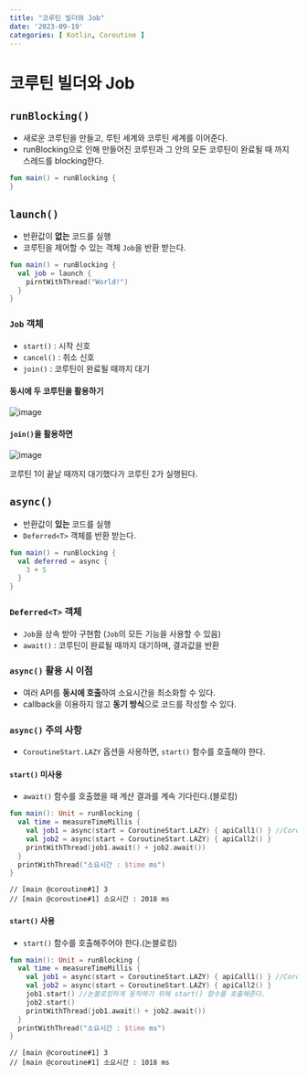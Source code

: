```yaml
---
title: "코루틴 빌더와 Job"
date: '2023-09-19'
categories: [ Kotlin, Coroutine ]
---
```


# 코루틴 빌더와 Job

## `runBlocking()`

- 새로운 코루틴을 만들고, 루틴 세계와 코루틴 세계를 이어준다.
- runBlocking으로 인해 만들어진 코루틴과 그 안의 모든 코루틴이 완료될 때 까지 스레드를 blocking한다.

```kotlin
fun main() = runBlocking {
}
```

## `launch()`

- 반환값이 **없는** 코드를 실행
- 코루틴을 제어할 수 있는 객체 `Job`을 반환 받는다.

```kotlin
fun main() = runBlocking {
  val job = launch {
    pirntWithThread("World!")
  }
}
```

### `Job` 객체

- `start()` : 시작 신호
- `cancel()` : 취소 신호
- `join()` : 코루틴이 완료될 때까지 대기

#### 동시에 두 코루틴을 활용하기

![image](https://github.com/won0935/won0935.github.io/assets/55419159/3c257fdf-a12b-47f4-901f-7e53763525e5)

#### `join()`을 활용하면

![image](https://github.com/won0935/won0935.github.io/assets/55419159/7bd9600b-c471-4a6d-a774-bc4fcb2e1919)

코루틴 1이 끝날 때까지 대기했다가 코루틴 2가 실행된다.

## `async()`

- 반환값이 **있는** 코드를 실행
- `Deferred<T>` 객체를 반환 받는다.

```kotlin
fun main() = runBlocking {
  val deferred = async {
    3 + 5
  }
}
```

### `Deferred<T>` 객체

- `Job`을 상속 받아 구현함 (`Job`의 모든 기능을 사용할 수 있음)
- `await()` : 코루틴이 완료될 때까지 대기하며, 결과값을 반환

### `async()` 활용 시 이점

- 여러 API를 **동시에 호출**하여 소요시간을 최소화할 수 있다.
- callback을 이용하지 않고 **동기 방식**으로 코드를 작성할 수 있다.

### `async()` 주의 사항

- `CoroutineStart.LAZY` 옵션을 사용하면, `start()` 함수를 호출해야 한다.

#### `start()` 미사용

- `await()` 함수를 호출했을 때 계산 결과를 계속 기다린다.(블로킹)

```kotlin
fun main(): Unit = runBlocking {
  val time = measureTimeMillis {
    val job1 = async(start = CoroutineStart.LAZY) { apiCall1() } //CoroutineStart.LAZY 옵션 사용 시
    val job2 = async(start = CoroutineStart.LAZY) { apiCall2() }
    printWithThread(job1.await() + job2.await())
  }
  printWithThread("소요시간 : $time ms")
}
```

```shell
// [main @coroutine#1] 3
// [main @coroutine#1] 소요시간 : 2018 ms
```

#### `start()` 사용

- `start()` 함수를 호출해주어야 한다.(논블로킹)

```kotlin
fun main(): Unit = runBlocking {
  val time = measureTimeMillis {
    val job1 = async(start = CoroutineStart.LAZY) { apiCall1() } //CoroutineStart.LAZY 옵션 사용 시
    val job2 = async(start = CoroutineStart.LAZY) { apiCall2() }
    job1.start() //논블로킹하게 동작하기 위해 start() 함수를 호출해준다.
    job2.start()
    printWithThread(job1.await() + job2.await())
  }
  printWithThread("소요시간 : $time ms")
}
```

```shell
// [main @coroutine#1] 3
// [main @coroutine#1] 소요시간 : 1018 ms
```
